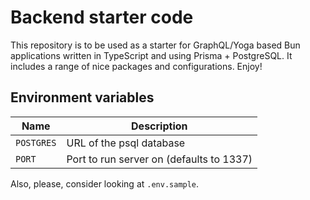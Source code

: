 # Backend starter code

This repository is to be used as a starter for GraphQL/Yoga based Bun applications written in TypeScript and using Prisma + PostgreSQL. It includes a range of nice packages and configurations. Enjoy!

## Environment variables

| Name                               | Description                              |
| ---------------------------------- | ---------------------------------------- |
| `POSTGRES`                         | URL of the psql database                 |
| `PORT`                             | Port to run server on (defaults to 1337) |

Also, please, consider looking at `.env.sample`.
